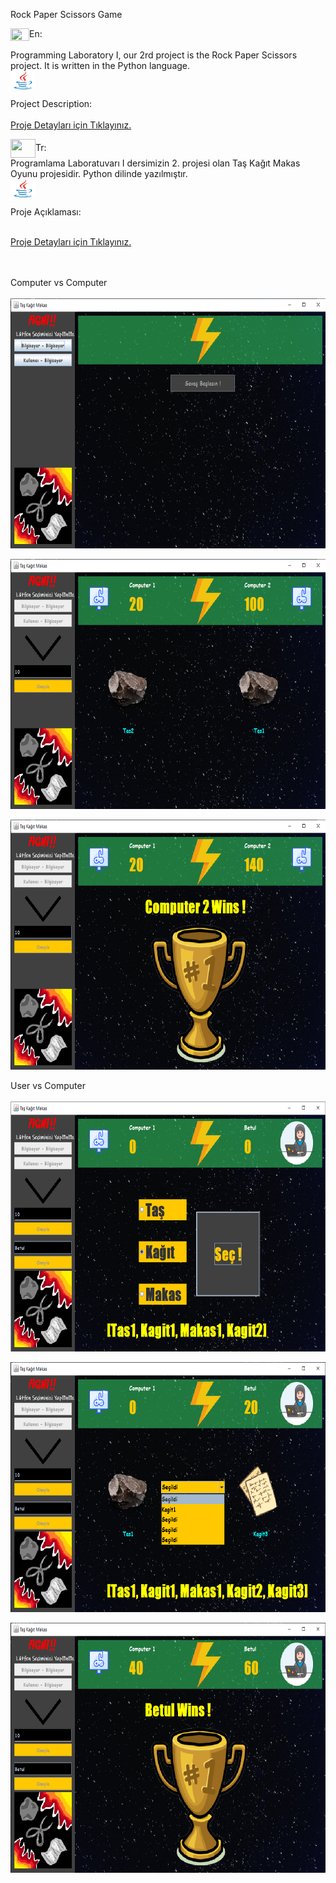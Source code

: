 Rock Paper Scissors Game<br>

<img align="center" src="https://www.svgrepo.com/show/365950/usa.svg"  height="20" width="30" />En:</a><br>

Programming Laboratory I, our 2rd project is the Rock Paper Scissors project.
It is written in the Python language.<br>
<img align="center" src="https://raw.githubusercontent.com/devicons/devicon/master/icons/java/java-original.svg"  height="30" width="40" /></a><br>

Project Description:<br>
<br>
[Proje Detayları için Tıklayınız.](https://github.com/betulbodurrr/Rock_Paper_Scissors/blob/main/Proje-2.pdf)



<img align="center" src="https://www.svgrepo.com/show/237418/turkey.svg"  height="30" width="40" />Tr:</a><br>
Programlama Laboratuvarı I dersimizin 2. projesi olan Taş Kağıt Makas Oyunu projesidir.
Python dilinde yazılmıştır.<br>
<img align="center" src="https://raw.githubusercontent.com/devicons/devicon/master/icons/java/java-original.svg"  height="30" width="40" /></a><br>

Proje Açıklaması:<br>
<br>

[Proje Detayları için Tıklayınız.](https://github.com/betulbodurrr/Rock_Paper_Scissors/blob/main/Proje-2.pdf)


<br><br>
Computer vs Computer<br><br>
<img align="center" src="https://github.com/betulbodurrr/Rock_Paper_Scissors/blob/main/resim_2024-01-30_215900063.png"  height="400" width="700" /></a><br><br>
<img align="center" src="https://github.com/betulbodurrr/Rock_Paper_Scissors/blob/main/resim_2024-01-30_215924912.png"  height="400" width="700" /></a><br><br>
<img align="center" src="https://github.com/betulbodurrr/Rock_Paper_Scissors/blob/main/resim_2024-01-30_215931776.png"  height="400" width="700" /></a><br><br>
User vs Computer<br><br>
<img align="center" src="https://github.com/betulbodurrr/Rock_Paper_Scissors/blob/main/resim_2024-01-30_220024025.png"  height="400" width="700" /></a><br><br>
<img align="center" src="https://github.com/betulbodurrr/Rock_Paper_Scissors/blob/main/resim_2024-01-30_220049920.png"  height="400" width="700" /></a><br><br>
<img align="center" src="https://github.com/betulbodurrr/Rock_Paper_Scissors/blob/main/resim_2024-01-30_220110517.png"  height="400" width="700" /></a><br><br>
